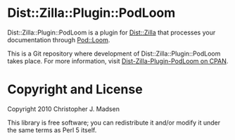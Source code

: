 Dist::Zilla::Plugin::PodLoom
============================

Dist::Zilla::Plugin::PodLoom is a plugin for
[Dist::Zilla](http://search.cpan.org/dist/Dist-Zilla/)
that processes your documentation through
[Pod::Loom](http://search.cpan.org/dist/Pod-Loom/).

This is a Git repository where development of Dist::Zilla::Plugin::PodLoom
takes place.  For more information, visit
[Dist-Zilla-Plugin-PodLoom on CPAN](http://search.cpan.org/dist/Dist-Zilla-Plugin-PodLoom/).



Copyright and License
=====================

Copyright 2010 Christopher J. Madsen

This library is free software; you can redistribute it and/or modify
it under the same terms as Perl 5 itself.
